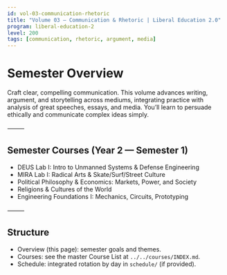 ```yaml
---
id: vol-03-communication-rhetoric
title: "Volume 03 — Communication & Rhetoric | Liberal Education 2.0"
program: liberal-education-2
level: 200
tags: [communication, rhetoric, argument, media]
---
```


# Semester Overview
Craft clear, compelling communication. This volume advances writing, argument, and storytelling across mediums, integrating practice with analysis of great speeches, essays, and media. You’ll learn to persuade ethically and communicate complex ideas simply.

⸻

## Semester Courses (Year 2 — Semester 1)
- DEUS Lab I: Intro to Unmanned Systems & Defense Engineering
- MIRA Lab I: Radical Arts & Skate/Surf/Street Culture
- Political Philosophy & Economics: Markets, Power, and Society
- Religions & Cultures of the World
- Engineering Foundations I: Mechanics, Circuits, Prototyping

⸻

## Structure
- Overview (this page): semester goals and themes.
- Courses: see the master Course List at `../../courses/INDEX.md`.
- Schedule: integrated rotation by day in `schedule/` (if provided).
